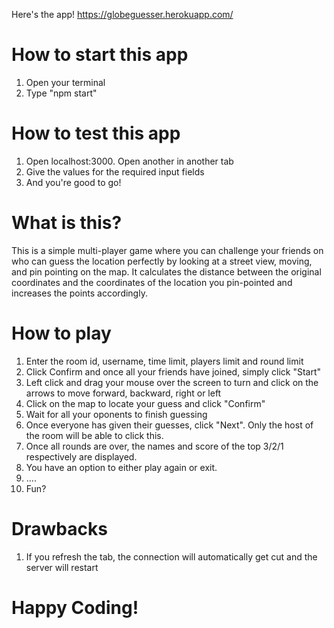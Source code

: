 Here's the app! https://globeguesser.herokuapp.com/
# How to start this app

1. Open your terminal
2. Type "npm start"


# How to test this app

1. Open localhost:3000. Open another in another tab
2. Give the values for the required input fields
3. And you're good to go!

# What is this?

This is a simple multi-player game where you can challenge your friends on who can guess the location perfectly by looking at a street view, moving, and pin pointing on the map. It calculates the distance between the original coordinates and the coordinates of the location you pin-pointed and increases the points accordingly.

# How to play
1. Enter the room id, username, time limit, players limit and round limit
2. Click Confirm and once all your friends have joined, simply click "Start" 
3. Left click and drag your mouse over the screen to turn and click on the arrows to move forward, backward, right or left
4. Click on the map to locate your guess and click "Confirm"
5. Wait for all your oponents to finish guessing
6. Once everyone has given their guesses, click "Next". Only the host of the room will be able to click this.
7. Once all rounds are over, the names and score of the top 3/2/1 respectively are displayed.
8. You have an option to either play again or exit.
9. ....
10. Fun?


# Drawbacks

1. If you refresh the tab, the connection will automatically get cut and the server will restart

# Happy Coding!



